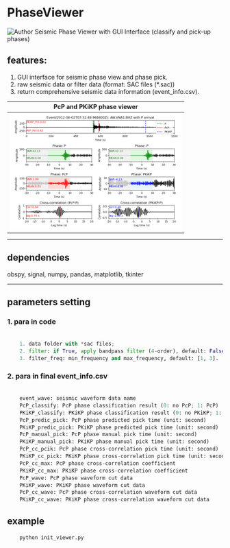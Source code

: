# PhaseViewer
![Author](https://img.shields.io/badge/Author-TianyuCui-blue.svg)
Seismic Phase Viewer with GUI Interface (classify and pick-up phases)


## features:
1. GUI interface for seismic phase view and phase pick.
2. raw seismic data or filter data (format: SAC files (*.sac))
3. return comprehensive seismic data information (event_info.csv).


|**PcP and PKiKP phase viewer**    |
|:--------------------------------------------------------------:|
|<img src="https://github.com/cuitianyu20/PhaseViewer/blob/main/src/demo.png" alt="fcwtaudio" width="400"/>|
***

## dependencies
obspy, signal, numpy, pandas, matplotlib, tkinter
***

## parameters setting
### 1. para in code
```python

    1. data folder with *sac files;
    2. filter: if True, apply bandpass filter (4-order), default: False;
    3. filter_freq: min_frequency and max_frequency, default: [1, 3].

```
### 2. para in final event_info.csv
```python

    event_wave: seismic waveform data name
    PcP_classify: PcP phase classification result (0: no PcP; 1: PcP)
    PKiKP_classify: PKiKP phase classification result (0: no PKiKP; 1: PKiKP)
    PcP_predic_pick: PcP phase predicted pick time (unit: second)
    PKiKP_predic_pick: PKiKP phase predicted pick time (unit: second)
    PcP_manual_pick: PcP phase manual pick time (unit: second)
    PKiKP_manual_pick: PKiKP phase manual pick time (unit: second)
    PcP_cc_pcik: PcP phase cross-correlation pick time (unit: second)
    PKiKP_cc_pick: PKiKP phase cross-correlation pick time (unit: second)
    PcP_cc_max: PcP phase cross-correlation coefficient
    PKiKP_cc_max: PKiKP phase cross-correlation coefficient
    PcP_wave: PcP phase waveform cut data
    PKiKP_wave: PKiKP phase waveform cut data
    PcP_cc_wave: PcP phase cross-correlation waveform cut data
    PKiKP_cc_wave: PKiKP phase cross-correlation waveform cut data

```

## example
```bash
    python init_viewer.py
```

